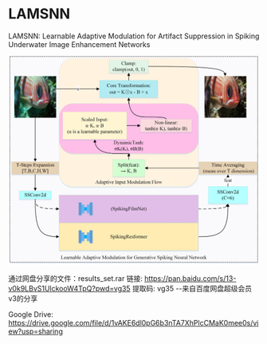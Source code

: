 # LAMSNN
LAMSNN: Learnable Adaptive Modulation for Artifact Suppression in Spiking Underwater Image Enhancement Networks

![Logo](./structure_all.png)

通过网盘分享的文件：results_set.rar
链接: https://pan.baidu.com/s/13-v0k9LBvS1UlckooW4TpQ?pwd=vg35 提取码: vg35 
--来自百度网盘超级会员v3的分享

Google Drive:
https://drive.google.com/file/d/1vAKE6dl0pG6b3nTA7XhPlcCMaK0mee0s/view?usp=sharing
